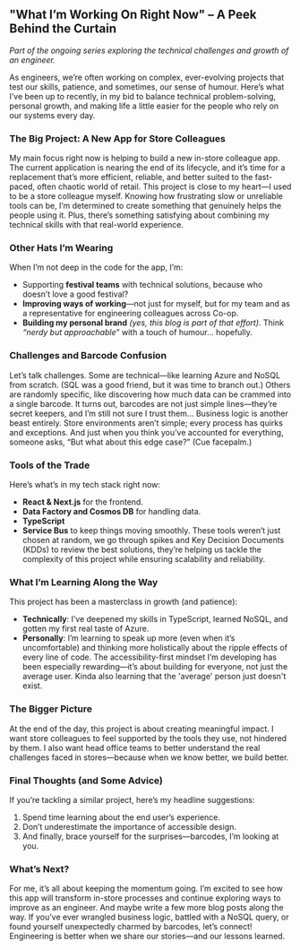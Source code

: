 ## "What I’m Working On Right Now" – A Peek Behind the Curtain
*Part of the ongoing series exploring the technical challenges and growth of an engineer.*

As engineers, we’re often working on complex, ever-evolving projects that test our skills, patience, and sometimes, our sense of humour. Here’s what I’ve been up to recently, in my bid to balance technical problem-solving, personal growth, and making life a little easier for the people who rely on our systems every day.
### The Big Project: A New App for Store Colleagues
My main focus right now is helping to build a new in-store colleague app. The current application is nearing the end of its lifecycle, and it’s time for a replacement that’s more efficient, reliable, and better suited to the fast-paced, often chaotic world of retail.
This project is close to my heart—I used to be a store colleague myself. Knowing how frustrating slow or unreliable tools can be, I’m determined to create something that genuinely helps the people using it. Plus, there’s something satisfying about combining my technical skills with that real-world experience.
### Other Hats I’m Wearing
When I’m not deep in the code for the app, I’m:
* Supporting **festival teams** with technical solutions, because who doesn’t love a good festival?
* **Improving ways of working**—not just for myself, but for my team and as a representative for engineering colleagues across Co-op.
* **Building my personal brand** *(yes, this blog is part of that effort)*. Think *“nerdy but approachable”* with a touch of humour... hopefully.
### Challenges and Barcode Confusion
Let’s talk challenges. Some are technical—like learning Azure and NoSQL from scratch. (SQL was a good friend, but it was time to branch out.) Others are randomly specific, like discovering how much data can be crammed into a single barcode. It turns out, barcodes are not just simple lines—they’re secret keepers, and I’m still not sure I trust them...
Business logic is another beast entirely. Store environments aren’t simple; every process has quirks and exceptions. And just when you think you’ve accounted for everything, someone asks, “But what about this edge case?” (Cue facepalm.)
### Tools of the Trade
Here’s what’s in my tech stack right now:
* **React & Next.js** for the frontend.
* **Data Factory and Cosmos DB** for handling data.
* **TypeScript** 
* **Service Bus** to keep things moving smoothly.
These tools weren’t just chosen at random, we go through spikes and Key Decision Documents (KDDs) to review the best solutions, they’re helping us tackle the complexity of this project while ensuring scalability and reliability.
### What I’m Learning Along the Way
This project has been a masterclass in growth (and patience):
* **Technically**: I’ve deepened my skills in TypeScript, learned NoSQL, and gotten my first real taste of Azure.
* **Personally**: I’m learning to speak up more (even when it’s uncomfortable) and thinking more holistically about the ripple effects of every line of code.
The accessibility-first mindset I’m developing has been especially rewarding—it’s about building for everyone, not just the average user. Kinda also learning that the 'average' person just doesn't exist. 
### The Bigger Picture
At the end of the day, this project is about creating meaningful impact. I want store colleagues to feel supported by the tools they use, not hindered by them. I also want head office teams to better understand the real challenges faced in stores—because when we know better, we build better.
### Final Thoughts (and Some Advice)
If you’re tackling a similar project, here’s my headline suggestions:
1. Spend time learning about the end user’s experience.
2. Don’t underestimate the importance of accessible design.
3. And finally, brace yourself for the surprises—barcodes, I’m looking at you.
### What’s Next?
For me, it’s all about keeping the momentum going. I’m excited to see how this app will transform in-store processes and continue exploring ways to improve as an engineer. And maybe write a few more blog posts along the way.
If you’ve ever wrangled business logic, battled with a NoSQL query, or found yourself unexpectedly charmed by barcodes, let’s connect! Engineering is better when we share our stories—and our lessons learned.
